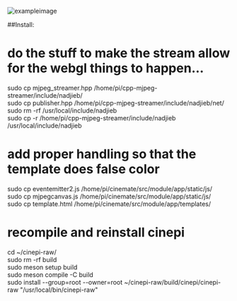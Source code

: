 ![exampleimage](https://i.imgur.com/5hJiNmt.png)


##Install:

# do the stuff to make the stream allow for the webgl things to happen...
sudo cp mjpeg_streamer.hpp /home/pi/cpp-mjpeg-streamer/include/nadjieb/<br>
sudo cp publisher.hpp /home/pi/cpp-mjpeg-streamer/include/nadjieb/net/<br>
sudo rm -rf /usr/local/include/nadjieb<br>
sudo cp -r /home/pi/cpp-mjpeg-streamer/include/nadjieb /usr/local/include/nadjieb<br>

# add proper handling so that the template does false color
sudo cp eventemitter2.js /home/pi/cinemate/src/module/app/static/js/<br>
sudo cp mjpegcanvas.js /home/pi/cinemate/src/module/app/static/js/<br>
sudo cp template.html /home/pi/cinemate/src/module/app/templates/<br>

# recompile and reinstall cinepi
cd ~/cinepi-raw/<br>
sudo rm -rf build<br>
sudo meson setup build<br>
sudo meson compile -C build<br>
sudo install --group=root --owner=root ~/cinepi-raw/build/cinepi/cinepi-raw "/usr/local/bin/cinepi-raw"<br>
